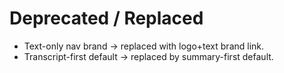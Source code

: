 # Deprecated / Replaced
- Text-only nav brand → replaced with logo+text brand link.
- Transcript-first default → replaced by summary-first default.

